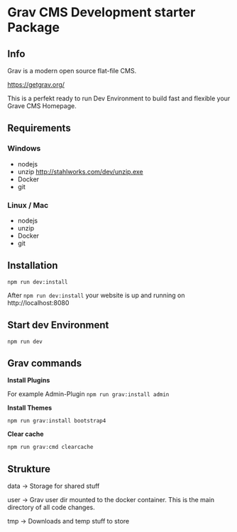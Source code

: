 # Grav CMS Development starter Package

## Info
Grav is a modern open source flat-file CMS.

https://getgrav.org/


This is a perfekt ready to run Dev Environment to build fast and flexible your Grave CMS Homepage.

## Requirements

### Windows
- nodejs
- unzip http://stahlworks.com/dev/unzip.exe
- Docker
- git

### Linux / Mac
- nodejs
- unzip 
- Docker
- git


## Installation

`npm run dev:install`

After `npm run dev:install` your website is up and running on http://localhost:8080

## Start dev Environment

`npm run dev`

## Grav commands

**Install Plugins**

For example Admin-Plugin
`npm run grav:install admin`

**Install Themes**

`npm run grav:install bootstrap4`

**Clear cache**

`npm run grav:cmd clearcache`

## Strukture

data -> Storage for shared stuff 

user -> Grav user dir mounted to the docker container. This is the main directory of all code changes.

tmp -> Downloads and temp stuff to store
